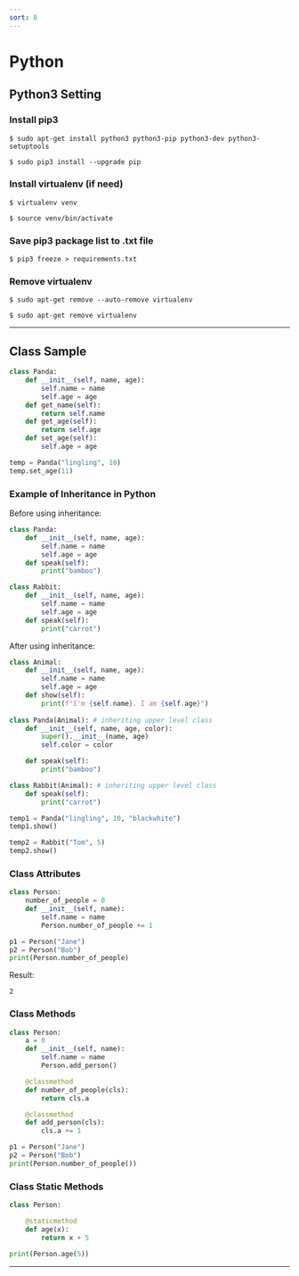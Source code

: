 ```yaml
---
sort: 8
---
```


# Python

## Python3 Setting

### Install pip3

```console
$ sudo apt-get install python3 python3-pip python3-dev python3-setuptools
```
```colsole
$ sudo pip3 install --upgrade pip
```
### Install virtualenv (if need)

```console
$ virtualenv venv
```
```console
$ source venv/bin/activate
```
### Save pip3 package list to .txt file
```console
$ pip3 freeze > requirements.txt
```
### Remove virtualenv
```console
$ sudo apt-get remove --auto-remove virtualenv
```
```console
$ sudo apt-get remove virtualenv
```

---

## Class Sample

```python
class Panda:
	def __init__(self, name, age):
		self.name = name
		self.age = age
	def get_name(self):
		return self.name
	def get_age(self):
		return self.age
	def set_age(self):
		self.age = age

temp = Panda("lingling", 10)
temp.set_age(11)
```
### Example of Inheritance in Python

Before using inheritance:
```python
class Panda:
	def __init__(self, name, age):
		self.name = name
		self.age = age
	def speak(self):
		print("bamboo")

class Rabbit:
	def __init__(self, name, age):
		self.name = name
		self.age = age
	def speak(self):
		print("carrot")
```

After using inheritance:

```python
class Animal:
	def __init__(self, name, age):
		self.name = name
		self.age = age
	def show(self):
		print(f"I'm {self.name}. I am {self.age}")	
		
class Panda(Animal): # inheriting upper level class
	def __init__(self, name, age, color):
		super().__init__(name, age)
		self.color = color

	def speak(self):
		print("bamboo")

class Rabbit(Animal): # inheriting upper level class
	def speak(self):
		print("carrot")

temp1 = Panda("lingling", 10, "blackwhite")
temp1.show()

temp2 = Rabbit("Tom", 5)
temp2.show()
```

### Class Attributes

```python
class Person:
	number_of_people = 0
	def __init__(self, name):
		self.name = name
		Person.number_of_people += 1

p1 = Person("Jane")
p2 = Person("Bob")
print(Person.number_of_people)

```
Result:
```
2
```

### Class Methods
```python
class Person:
	a = 0
	def __init__(self, name):
		self.name = name
		Person.add_person()

	@classmethod
	def number_of_people(cls):
		return cls.a

	@classmethod
	def add_person(cls):
		cls.a += 1

p1 = Person("Jane")
p2 = Person("Bob")
print(Person.number_of_people())
```

### Class Static Methods
```python
class Person:

	@staticmethod
	def age(x):
		return x + 5

print(Person.age(5))
```

---
